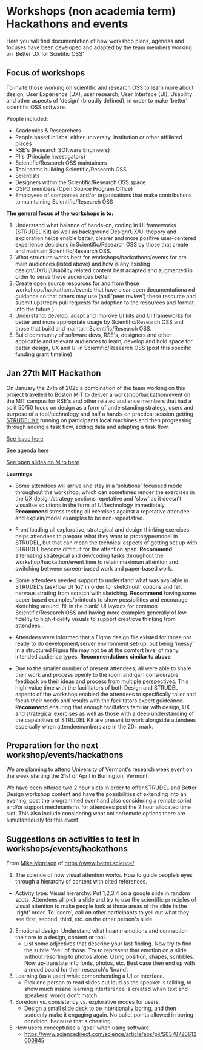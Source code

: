 # Workshops (non academia term) Hackathons and events

Here you will find documentation of how workshop plans, agendas and focuses have been developed and adapted by the team members working on 'Better UX for Scietific OSS'

## Focus of workshops

To invite those working on scientific and research OSS to learn more about design, User Experience (UX), user research, User Interface (UI), Usability and other aspects of 'design' (broadly defined), in order to make 'better' scientific OSS software.

People included:
- Academics & Researchers
- People based in'labs' either university, institution or other affiliated places
- RSE's (Research SOftware Engineers)
- PI's (Principle Investigators)
- Scientific/Research OSS maintainers
- Tool teams building Scientific/Research OSS
- Scientists
- Designers within the Scientific/Research OSS space
- OSPO members (Open Source Program Office)
- Employees of companies and/or organisations that make contributions to maintaining Scientific/Research OSS


**The general focus of the workshops is to:**
1. Understand what balance of hands-on, coding in UI frameworks (STRUDEL Kit) as well as background Design/UX/UI thepory and exploration helps enable better, clearer and more positive user-centered experience decisions in Scientific/Research OSS by those that create and maintain Scientific/Research OSS.
2. What structure works best for workshops/hackathons/events for are main audiences (listed above) and how is any existing design/UX/UI/Usability related content best adapted and augmented in order to serve these audiences better.
3. Create open source resources for and from these workshops/hackathons/events that have clear open documentationa nd guidance so that others may use (and 'peer review') these resource and submit upstream pull requests for adaption to the resources and format into the future.)
4. Understand, develop, adapt and improve UI kits and UI frameworks for better and more appropriate usage by Scientific/Research OSS and those that build and maintain Scientific/Research OSS.
5. Build community of software devs, RSE's, designers and other applicable and relevant audiences to learn, develop and hold space for better design, UX and UI in Scientific/Research OSS (post this specific funding grant timeline)


## Jan 27th MIT Hackathon

On January the 27th of 2025 a combination of the team working on this project travelled to Boston MIT to deliver a workshop/hackathon/event on the MIT campus for RSE's and other related audience members that had a split 50/50 focus on design as a form of understanding strategy, users and purpose of a tool/technology and half a hands-on practical session getting [STRUDEL Kit](https://strudel.science/) running on participants local machines and then progressing through adding a task flow, adding data and adapting a task flow.

[See issue here](https://github.com/strudel-science/strudel-curriculum/issues/1)

[See agenda here](https://docs.google.com/document/d/1VUanqu5XIfknqpOwxRCD7g626EB7wuwFptVSo3D4d4g/edit?tab=t.0#heading=h.4uq5ywr2pe7f)

[See open slides on Miro here](https://miro.com/app/board/uXjVLtG9irE=/)


**Learnings**

- Some attendees will arrive and stay in a 'solutions' focussed mode throughout the workshop, which can sometimes render the exercises in the UX design/strategy sections repetative and 'slow' as it doesn't visualise solutions in the form of UI/technology immediately.
**Recommend** stress testing all exercises against a repetative attendee and explain/model examples to be non-repeatative.

- Front loading all explorative, strategical and design thinking exercises helps attendees to prepare what they want to prototype/model in STRUDEL, but that can mean the technical aspects of getting set up with STRUDEL become difficult for the attention span. 
**Recommend** alternating strategical and dev/coding tasks throughout the workshop/hackathon/event time to retain maximum attention and switching between screen-based work and paper-based work.

- Some attendees needed support to understand what was available in STRUDEL's taskflow UI 'kit' in order to 'sketch out' options and felt nervous strating from scratch with sketching. 
**Recommend** having some paper based examples/printouts to show possibilities and encourage sketching around 'fill in the blank' UI layouts for common Scientific/Research OSS and having more examples generally of low-fidelity to high-fidelity visuals to support creatiove thinking from attendees.

- Attendees were informed that a Figma design file existed for those not ready to do development/server environment set-up, but being 'messy' in a structured Figma file may not be at the comfort level of many intended audience types.
**Recommendations similar to above**

- Due to the smaller number of present attendees, all were able to share their work and process openly to the room and gain considerable feedback on their ideas and process from multiple perspectives. This high-value time with the facilitators of both Design and STRUDEL aspects of the workshop enabled the attendees to specifically tailor and focus their needs and results with the facilitators expert guideance. 
**Recommend** ensuring that enough faciltators familiar with design, UX and strategical exercises as well as those with a deep understanding of the capabilities of STRUDEL Kit are present to work alongside attendees espeically when attendeenumbers are in the 20+ mark.


## Preparation for the next workshop/events/hackathons

We are planning to attend University of Vermont's research week event on the week starting the 21st of April in Burlington, Vermont. 

We have been offered two 2 hour slots in order to offer STRUDEL and Better Design workshop content and have the possibilities of extending into an evening, post the programmed event and also considering a remote sprint and/or support mechnanisms for attendees post the 2 hour allocated time slot. This also include considering what online/remote options there are simultaneously for this event.


## Suggestions on activities to test in workshops/events/hackathons

From [Mike Morrison](https://bsky.app/profile/mikemorrison.bsky.social) of https://www.better.science/

1. The science of how visual attention works. How to guide people’s eyes through a hierarchy of content with cited references.
 - Activity type: Visual hierarchy: Put 1,2,3,4 on a google slide in random spots. Attendees all pick a slide and try to use the scientific principles of visual attention to make people look at those areas of the slide in the 'right' order. To 'score', call on other participants to yell out what they see first, second, third, etc. on the other person's slide.
2. Emotional design. Understand what huamn emotions and connection their are to a design, content or tool. 
	- List some adjectives that describe your last finding. Now try to find the subtle 'feel' of those. Try to represent that emotion on a slide without resorting to photos alone. Using position, shapes, scribbles. Now up-translate into fonts, photos, etc. Best case then end up with a mood board for their research's 'brand'.
3. Learning (as a user) while comprehending a UI or interface. 
	- Pick one person to read slides out loud as the speaker is talking, to show much insane learning interference is created when text and speakers' words don't match.
4. Boredom vs. consistency vs. explorative modes for users.
	- Design a small slide deck to be intentionally boring, and then suddenly make it engaging again. No bullet points allowed in boring condition, because that's cheating.
5. How users conceptulise a 'goal' when using software.
	- https://www.sciencedirect.com/science/article/abs/pii/S0378720612000845